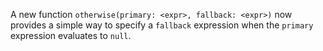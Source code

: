 A new function `otherwise(primary: <expr>, fallback: <expr>)` now provides a simple way
to specify a `fallback` expression when the `primary` expression
evaluates to `null`.
